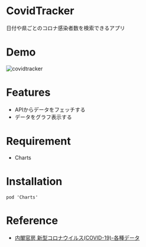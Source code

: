 # CovidTracker
日付や県ごとのコロナ感染者数を検索できるアプリ
# Demo
![covidtracker](https://user-images.githubusercontent.com/67818255/125419947-2c1efcf3-e054-4f2a-b177-97d12b442443.gif)
# Features
- APIからデータをフェッチする
- データをグラフ表示する
# Requirement
- Charts
# Installation
```
pod 'Charts'
```
# Reference
- [内閣官房 新型コロナウイルス(COVID-19)-各種データ](https://corona.go.jp/dashboard/)
